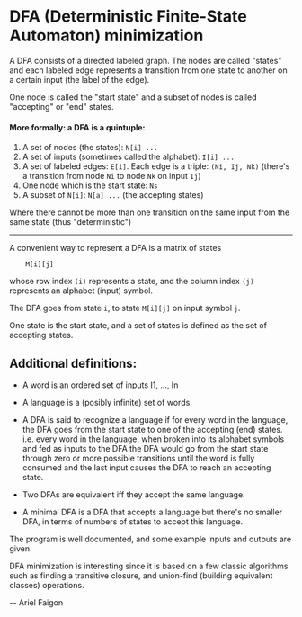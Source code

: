 # DFA (Deterministic Finite-State Automaton) minimization

A DFA consists of a directed labeled graph. The nodes are called "states" and each labeled edge represents a transition from one state to another on a certain input (the label of the edge).

One node is called the "start state" and a subset of nodes is called "accepting" or "end" states.

#### More formally: a DFA is a quintuple:

  1) A set of nodes (the states): `N[i] ...`
  2) A set of inputs (sometimes called the alphabet): `I[i] ...`
  3) A set of labeled edges: `E[i]`.
    Each edge is a triple:  `(Ni, Ij, Nk)`
    (there's a transition from node `Ni` to node `Nk` on input `Ij`)
  4) One node which is the start state: `Ns`
  5) A subset of `N[i]`:  `N[a] ...` (the accepting states)

Where there cannot be more than one transition on the same input from the same state (thus "deterministic")

-----

A convenient way to represent a DFA is a matrix of states
```
	M[i][j]
```
whose row index `(i)` represents a state, and the column index `(j)` represents an alphabet (input) symbol.

The DFA goes from state `i`, to state `M[i][j]` on input symbol `j`.

One state is the start state, and a set of states is defined as the set of accepting states.

## Additional definitions:

  - A word is an ordered set of inputs I1, ..., In
  - A language is a (posibly infinite) set of words

  - A DFA is said to recognize a language if for every word in the language, the DFA goes from the start state to one of the accepting (end) states. i.e. every word in the language, when broken into its alphabet symbols and fed as inputs to the DFA the DFA would go from the start state through zero or more possible transitions until the word is fully consumed and the last input causes the DFA to reach an accepting state.

  - Two DFAs are equivalent iff they accept the same language.

  - A minimal DFA is a DFA that accepts a language but there's no smaller DFA, in terms of numbers of states to accept this language.

The program is well documented, and some example inputs and outputs are given.

DFA minimization is interesting since it is based on a few classic algorithms such as finding a transitive closure, and union-find (building equivalent classes) operations.


--
Ariel Faigon

